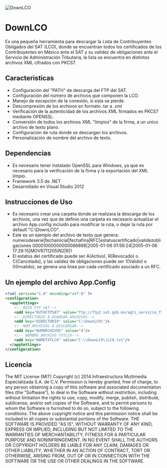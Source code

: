 ![DownLCO](https://virtualcfdi.com/img/logo404.png)

# DownLCO
Es una pequeña herramienta para descargar la Lista de Contribuyentes Obligados del SAT (LCO), donde se encuentran todos los certificados de los Contribuyentes en México ante el SAT y su validez de obligaciones ante el Servicio de Administración Tributaria, la lista se encuentra en distintos archivos XML cifrados con PKCS7.

## Caracteristicas

- Configuración del "PATH" de descarga del FTP del SAT.
- Configuración del número de archivos que componen la LCO.
- Manejo de excepción de la conexión, si esta se pierde.
- Descompresión de los archivos en formato .tar a .xml
- Verificación de la autenticidad de los archivos XML firmados en PKCS7 mediante OPENSSL.
- Conversión de todos los archivos XML "limpios" de la firma, a un unico archivo de texto plano.
- Configuración de ruta donde se descargan los archivos.
- Personalización de nombre del archivo de texto.

## Dependencias
- Es necesario tener instalado OpenSSL para Windows, ya que es necesario para la verificación de la firma y la exportación del XML limpio.
- Framework 3.5 de .NET
- Desarrollado en Visual Studio 2012

## Instrucciones de Uso
- Es necesario crear una carpeta donde se realizara la descarga de los archivos, una vez que de definio una carpeta es necesario actualizar el archivo App.config incluido para modificar la ruta, o dejar la ruta por default "C:\DownLCO\".
- Este es un ejemplo del archivo de texto que genera:
numerodeserie|fechainicial|fechafina|RFC|estatuscertificado|validezobligaciones
00001000000000066868|2005-01-06 01:56:24|2005-01-06 17:29:15|MOVR711205IN2|R|1
- El estatus del certificado puede ser A(Activo), R(Revocado) o C(Cancelado), y las validez de obligaciones puede ser 1(Valido) o 0(Invalido), se genera una linea por cada certificado asociado a un RFC.

## Un ejemplo del archivo App.Config

```xml
<?xml version="1.0" encoding="utf-8" ?>
<configuration>
  <appSettings>
    <!--RUTA FTP SAT-->
    <add key="RUTAFTPSAT" value="ftp://ftp2.sat.gob.mx/agti_servicio_ftp/cfds_ftp/LCO_"/>
    <!--DIRECTORIO A GUARDAR ARCHIVOS-->
    <add key="DIRECTORIO" value="C:\DownLCO\"/>
    <!--NUM ARCHIVOS A DESCARGAR-->
    <add key="NUMARCHIVOS" value="4"/>
    <!-- NOMBRE ARCHIVO TXTLCO-->
    <add key="NAMETXTLCO" value="C:\\DownLCO\\LCO.txt"/>
  </appSettings>
</configuration>
```

## Licencia
The MIT License (MIT)
Copyright (c) 2014 Infraestructura Multimedia Especializada S.A. de C.V.
Permission is hereby granted, free of charge, to any person obtaining a copy of this software and associated documentation files (the "Software"), to deal in the Software without restriction, including without limitation the rights to use, copy, modify, merge, publish, distribute, sublicense, and/or sell copies of the Software, and to permit persons to whom the Software is furnished to do so, subject to the following conditions:
The above copyright notice and this permission notice shall be included in all copies or substantial portions of the Software.
THE SOFTWARE IS PROVIDED "AS IS", WITHOUT WARRANTY OF ANY KIND, EXPRESS OR IMPLIED, INCLUDING BUT NOT LIMITED TO THE WARRANTIES OF MERCHANTABILITY, FITNESS FOR A PARTICULAR PURPOSE AND NONINFRINGEMENT. IN NO EVENT SHALL THE AUTHORS OR COPYRIGHT HOLDERS BE LIABLE FOR ANY CLAIM, DAMAGES OR OTHER LIABILITY, WHETHER IN AN ACTION OF CONTRACT, TORT OR OTHERWISE, ARISING FROM, OUT OF OR IN CONNECTION WITH THE SOFTWARE OR THE USE OR OTHER DEALINGS IN THE SOFTWARE.
